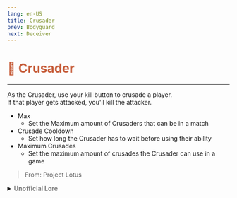 ```yaml
---
lang: en-US
title: Crusader
prev: Bodyguard
next: Deceiver
---
```


# <font color="#c65c39">🤺 <b>Crusader</b></font> <Badge text="Killing" type="tip" vertical="middle"/>
---

As the Crusader, use your kill button to crusade a player.<br>
If that player gets attacked, you'll kill the attacker.
* Max
  * Set the Maximum amount of Crusaders that can be in a match
* Crusade Cooldown
  * Set how long the Crusader has to wait before using their ability
* Maximum Crusades
  * Set the maximum amount of crusades the Crusader can use in a game

> From: Project Lotus

<details>
<summary><b><font color=gray>Unofficial Lore</font></b></summary>

Placeholder: This role is a ROLE OH EM GOSH
> Submitted by: Member
</details>